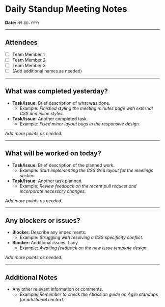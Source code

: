 # Daily Standup Meeting Notes

**Date:** `MM-DD-YYYY`

---

## Attendees

- [ ] Team Member 1
- [ ] Team Member 2
- [ ] Team Member 3
- [ ] (Add additional names as needed)

---

## What was completed yesterday?

- **Task/Issue:** Brief description of what was done.
  - Example: _Finished styling the meeting minutes page with external CSS and inline styles._
- **Task/Issue:** Another completed task.
  - Example: _Fixed minor layout bugs in the responsive design._

_Add more points as needed._

---

## What will be worked on today?

- **Task/Issue:** Brief description of the planned work.
  - Example: _Start implementing the CSS Grid layout for the meetings section._
- **Task/Issue:** Another task planned.
  - Example: _Review feedback on the recent pull request and incorporate necessary changes._

_Add more points as needed._

---

## Any blockers or issues?

- **Blocker:** Describe any impediments.
  - Example: _Struggling with resolving a CSS specificity conflict._
- **Blocker:** Additional issues if any.
  - Example: _Awaiting feedback on the new issue template design._

_Add more points as needed._

---

## Additional Notes

- Any other relevant information or comments.
  - Example: _Remember to check the Atlassian guide on Agile standups for additional context._
